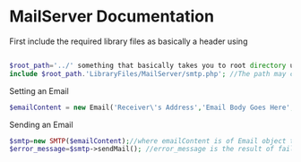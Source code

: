 

# MailServer Documentation

First include the required library files as basically a header using 

```php

$root_path='../' something that basically takes you to root directory using a series of '../'
include $root_path.'LibraryFiles/MailServer/smtp.php'; //The path may change depending on location of Library Files as a relative path to the current working file
```

Setting an Email

```php
$emailContent = new Email('Receiver\'s Address','Email Body Goes Here','Email Subject Goes Here');
```

Sending an Email

```php
$smtp=new SMTP($emailContent);//where emailContent is of Email object type
$error_message=$smtp->sendMail(); //error_message is the result of failed sending of emails via smtp, the error_message stores the reason behind the failure as a string message
```




